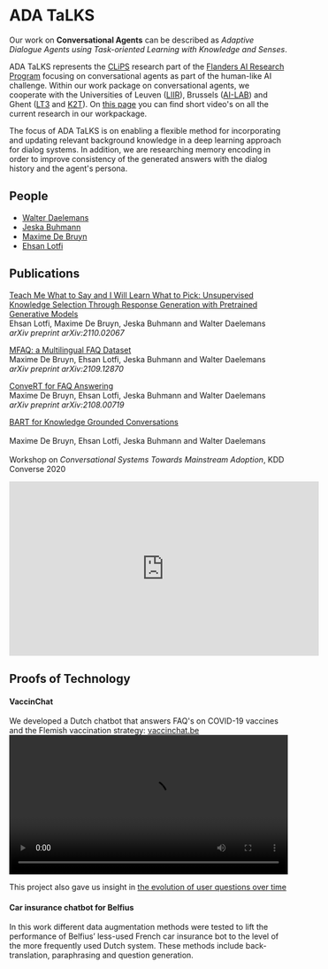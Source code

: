# ADA TaLKS

Our work on **Conversational Agents** can be described as *Adaptive Dialogue Agents using Task-oriented Learning with Knowledge and Senses*.

ADA TaLKS represents the [CLiPS](https://www.uantwerpen.be/en/research-groups/clips/) research part of the [Flanders AI Research Program](https://www.flandersai.be/en) focusing on conversational agents as part of the human-like AI challenge. Within our work package on conversational agents, we cooperate with the Universities of Leuven ([LIIR](https://liir.cs.kuleuven.be)), Brussels ([AI-LAB](https://ai.vub.ac.be)) and Ghent ([LT3](https://lt3.ugent.be) and [K2T](https://ugentt2k.github.io)). On [this page](/ADATaLKS/researchvideos/) you can find short video's on all the current research in our workpackage.

The focus of ADA TaLKS is on enabling a flexible method for incorporating and updating relevant background knowledge in a deep learning approach for dialog systems. In addition, we are researching memory encoding in order to improve consistency of the generated answers with the dialog history and the agent's persona.

## People
- [Walter Daelemans](https://www.clips.uantwerpen.be/~walter/)
- [Jeska Buhmann](https://www.uantwerpen.be/en/staff/jeska-buhmann/)
- [Maxime De Bruyn](https://www.uantwerpen.be/en/staff/maxime-debruyn/)
- [Ehsan Lotfi](https://www.uantwerpen.be/en/staff/ehsan-lotfi/)

## Publications
[Teach Me What to Say and I Will Learn What to Pick: Unsupervised Knowledge Selection Through Response Generation with Pretrained Generative Models](https://arxiv.org/pdf/2110.02067.pdf)
<br>Ehsan Lotfi, Maxime De Bruyn, Jeska Buhmann and Walter Daelemans
<br>*arXiv preprint arXiv:2110.02067*

[MFAQ: a Multilingual FAQ Dataset](https://arxiv.org/pdf/2109.12870.pdf)
<br>Maxime De Bruyn, Ehsan Lotfi, Jeska Buhmann and Walter Daelemans
<br>*arXiv preprint arXiv:2109.12870*

[ConveRT for FAQ Answering](https://arxiv.org/pdf/2108.00719.pdf)
<br>Maxime De Bruyn, Ehsan Lotfi, Jeska Buhmann and Walter Daelemans
<br>*arXiv preprint arXiv:2108.00719*

[BART for Knowledge Grounded Conversations](http://ceur-ws.org/Vol-2666/KDD_Converse20_paper_7.pdf)  
<br>Maxime De Bruyn, Ehsan Lotfi, Jeska Buhmann and Walter Daelemans  
<br>Workshop on *Conversational Systems Towards Mainstream Adoption*, KDD Converse 2020  

<iframe width="560" height="315" src="https://www.youtube.com/embed/Fmg9jUPktyU" frameborder="0" allow="accelerometer; autoplay; encrypted-media; gyroscope; picture-in-picture" allowfullscreen></iframe>

## Proofs of Technology
#### VaccinChat
We developed a Dutch chatbot that answers FAQ's on COVID-19 vaccines and the Flemish vaccination strategy: 
[vaccinchat.be](https://vaccinchat.be/)
<video src="https://user-images.githubusercontent.com/58225321/139436299-ec6127fe-064f-4adb-808b-1b61efde23f6.mp4" controls="controls" width="100%">
</video>

This project also gave us insight in [the evolution of user questions over time](https://app.flourish.studio/visualisation/6517886)



#### Car insurance chatbot for Belfius
In this work different data augmentation methods were tested to lift the performance of Belfius’ less-used French car insurance bot to the level of the more frequently used Dutch system. These methods include back-translation, paraphrasing and question generation.

